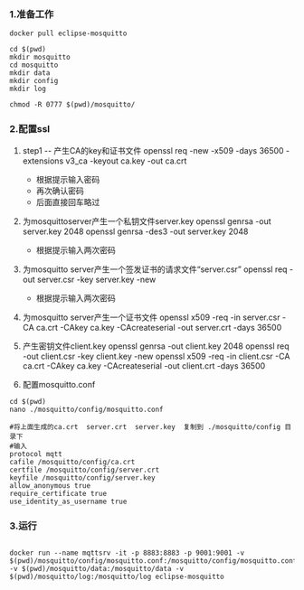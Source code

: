 ### 1.准备工作
```shell
docker pull eclipse-mosquitto

cd $(pwd)
mkdir mosquitto
cd mosquitto
mkdir data
mkdir config
mkdir log

chmod -R 0777 $(pwd)/mosquitto/
```


### 2.配置ssl
1. step1 -- 产生CA的key和证书文件
  openssl req -new -x509 -days 36500 -extensions v3_ca -keyout ca.key -out ca.crt 
	* 根据提示输入密码
	* 再次确认密码
	* 后面直接回车略过
2. 为mosquittoserver产生一个私钥文件server.key
  openssl genrsa -out server.key 2048
  openssl genrsa -des3 -out server.key 2048
	* 根据提示输入两次密码
3. 为mosquitto server产生一个签发证书的请求文件“server.csr”
  openssl req -out server.csr -key server.key -new
	* 根据提示输入两次密码
4. 为mosquitto server产生一个证书文件
  openssl x509 -req -in server.csr -CA ca.crt -CAkey ca.key -CAcreateserial -out server.crt -days 36500
5. 产生密钥文件client.key
  openssl genrsa -out client.key 2048
  openssl req -out client.csr -key client.key -new
  openssl x509 -req -in client.csr -CA ca.crt -CAkey ca.key -CAcreateserial -out client.crt -days 36500

6. 配置mosquitto.conf
```shell
cd $(pwd)
nano ./mosquitto/config/mosquitto.conf

#将上面生成的ca.crt  server.crt  server.key  复制到 ./mosquitto/config 目录下
#输入
protocol mqtt
cafile /mosquitto/config/ca.crt
certfile /mosquitto/config/server.crt
keyfile /mosquitto/config/server.key
allow_anonymous true
require_certificate true
use_identity_as_username true
```



### 3.运行
```shell

docker run --name mqttsrv -it -p 8883:8883 -p 9001:9001 -v $(pwd)/mosquitto/config/mosquitto.conf:/mosquitto/config/mosquitto.conf -v $(pwd)/mosquitto/data:/mosquitto/data -v $(pwd)/mosquitto/log:/mosquitto/log eclipse-mosquitto
```
